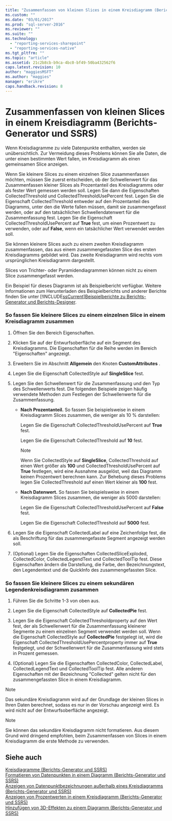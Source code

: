```yaml
---
title: "Zusammenfassen von kleinen Slices in einem Kreisdiagramm (Berichts-Generator und SSRS) | Microsoft Docs"
ms.custom: ""
ms.date: "03/01/2017"
ms.prod: "sql-server-2016"
ms.reviewer: ""
ms.suite: ""
ms.technology: 
  - "reporting-services-sharepoint"
  - "reporting-services-native"
ms.tgt_pltfrm: ""
ms.topic: "article"
ms.assetid: 21c2b8cb-b9ca-4bc0-bf49-50ba432562f6
caps.latest.revision: 10
author: "maggiesMSFT"
ms.author: "maggies"
manager: "erikre"
caps.handback.revision: 8
---
```

# Zusammenfassen von kleinen Slices in einem Kreisdiagramm (Berichts-Generator und SSRS)
  Wenn Kreisdiagramme zu viele Datenpunkte enthalten, werden sie unübersichtlich. Zur Vermeidung dieses Problems können Sie alle Daten, die unter einen bestimmten Wert fallen, im Kreisdiagramm als einen gemeinsamen Slice anzeigen.  
  
 Wenn Sie kleinere Slices zu einem einzelnen Slice zusammenfassen möchten, müssen Sie zuerst entscheiden, ob der Schwellenwert für das Zusammenfassen kleiner Slices als Prozentanteil des Kreisdiagramms oder als fester Wert gemessen werden soll. Legen Sie dann die Eigenschaften CollectedThreshold und CollectedThresholdUsePercent fest. Legen Sie die Eigenschaft CollectedThreshold entweder auf den Prozentanteil des Diagramms, unter den die Werte fallen müssen, damit sie zusammengefasst werden, oder auf den tatsächlichen Schwellendatenwert für die Zusammenfassung fest. Legen Sie die Eigenschaft CollectedThresholdUsePercent auf **True** fest, um einen Prozentwert zu verwenden, oder auf **False**, wenn ein tatsächlicher Wert verwendet werden soll.  
  
 Sie können kleinere Slices auch zu einem zweiten Kreisdiagramm zusammenfassen, das aus einem zusammengefassten Slice des ersten Kreisdiagramms gebildet wird. Das zweite Kreisdiagramm wird rechts vom ursprünglichen Kreisdiagramm dargestellt.  
  
 Slices von Trichter- oder Pyramidendiagrammen können nicht zu einem Slice zusammengefasst werden.  
  
 Ein Beispiel für dieses Diagramm ist als Beispielbericht verfügbar. Weitere Informationen zum Herunterladen des Beispielberichts und anderer Berichte finden Sie unter [!INCLUDE[ssCurrent](../../includes/sscurrent-md.md)][Beispielberichte zu Berichts-Generator und Berichts-Designer](http://go.microsoft.com/fwlink/?LinkId=198283).  
  
### So fassen Sie kleinere Slices zu einem einzelnen Slice in einem Kreisdiagramm zusammen  
  
1.  Öffnen Sie den Bereich Eigenschaften.  
  
2.  Klicken Sie auf der Entwurfsoberfläche auf ein Segment des Kreisdiagramms. Die Eigenschaften für die Reihe werden im Bereich "Eigenschaften" angezeigt.  
  
3.  Erweitern Sie im Abschnitt **Allgemein** den Knoten **CustomAttributes** .  
  
4.  Legen Sie die Eigenschaft CollectedStyle auf **SingleSlice** fest.  
  
5.  Legen Sie den Schwellenwert für die Zusammenfassung und den Typ des Schwellenwerts fest. Die folgenden Beispiele zeigen häufig verwendete Methoden zum Festlegen der Schwellenwerte für die Zusammenfassung.  
  
    -   **Nach Prozentanteil.** So fassen Sie beispielsweise in einem Kreisdiagramm Slices zusammen, die weniger als 10 % darstellen:  
  
         Legen Sie die Eigenschaft CollectedThresholdUsePercent auf **True** fest.  
  
         Legen Sie die Eigenschaft CollectedThreshold auf **10** fest.  
  
        > [!NOTE]  
        >  Wenn Sie CollectedStyle auf **SingleSlice**, CollectedThreshold auf einen Wert größer als **100** und CollectedThresholdUsePercent auf **True** festlegen, wird eine Ausnahme ausgelöst, weil das Diagramm keinen Prozentwert berechnen kann. Zur Behebung dieses Problems legen Sie CollectedThreshold auf einen Wert kleiner als **100** fest.  
  
    -   **Nach Datenwert.** So fassen Sie beispielsweise in einem Kreisdiagramm Slices zusammen, die weniger als 5000 darstellen:  
  
         Legen Sie die Eigenschaft CollectedThresholdUsePercent auf **False** fest.  
  
         Legen Sie die Eigenschaft CollectedThreshold auf **5000** fest.  
  
6.  Legen Sie die Eigenschaft CollectedLabel auf eine Zeichenfolge fest, die als Beschriftung für das zusammengefasste Segment angezeigt werden soll.  
  
7.  (Optional) Legen Sie die Eigenschaften CollectedSliceExploded, CollectedColor, CollectedLegendText und CollectedToolTip fest. Diese Eigenschaften ändern die Darstellung, die Farbe, den Bezeichnungstext, den Legendentext und die QuickInfo des zusammengefassten Slice.  
  
### So fassen Sie kleinere Slices zu einem sekundären Legendenkreisdiagramm zusammen  
  
1.  Führen Sie die Schritte 1-3 von oben aus.  
  
2.  Legen Sie die Eigenschaft CollectedStyle auf **CollectedPie** fest.  
  
3.  Legen Sie die Eigenschaft CollectedThresholdproperty auf den Wert fest, der als Schwellenwert für die Zusammenfassung kleinerer Segmente zu einem einzelnen Segment verwendet werden soll. Wenn die Eigenschaft CollectedStyle auf **CollectedPie** festgelegt ist, wird die Eigenschaft CollectedThresholdUsePercentproperty immer auf **True** festgelegt, und der Schwellenwert für die Zusammenfassung wird stets in Prozent gemessen.  
  
4.  (Optional) Legen Sie die Eigenschaften CollectedColor, CollectedLabel, CollectedLegendText und CollectedToolTip fest. Alle anderen Eigenschaften mit der Bezeichnung "Collected" gelten nicht für den zusammengefassten Slice in einem Kreisdiagramm.  
  
> [!NOTE]  
>  Das sekundäre Kreisdiagramm wird auf der Grundlage der kleinen Slices in Ihren Daten berechnet, sodass es nur in der Vorschau angezeigt wird. Es wird nicht auf der Entwurfsoberfläche angezeigt.  
  
> [!NOTE]  
>  Sie können das sekundäre Kreisdiagramm nicht formatieren. Aus diesem Grund wird dringend empfohlen, beim Zusammenfassen von Slices in einem Kreisdiagramm die erste Methode zu verwenden.  
  
## Siehe auch  
 [Kreisdiagramme &#40;Berichts-Generator und SSRS&#41;](../../reporting-services/report-design/pie-charts-report-builder-and-ssrs.md)   
 [Formatieren von Datenpunkten in einem Diagramm &#40;Berichts-Generator und SSRS&#41;](../../reporting-services/report-design/formatting-data-points-on-a-chart-report-builder-and-ssrs.md)   
 [Anzeigen von Datenpunktbezeichnungen außerhalb eines Kreisdiagramms &#40;Berichts-Generator und SSRS&#41;](../../reporting-services/report-design/display-data-point-labels-outside-a-pie-chart-report-builder-and-ssrs.md)   
 [Anzeigen von Prozentwerten in einem Kreisdiagramm &#40;Berichts-Generator und SSRS&#41;](../../reporting-services/report-design/display-percentage-values-on-a-pie-chart-report-builder-and-ssrs.md)   
 [Hinzufügen von 3D-Effekten zu einem Diagramm &#40;Berichts-Generator und SSRS&#41;](../../reporting-services/report-design/add-3d-effects-to-a-chart-report-builder-and-ssrs.md)  
  
  